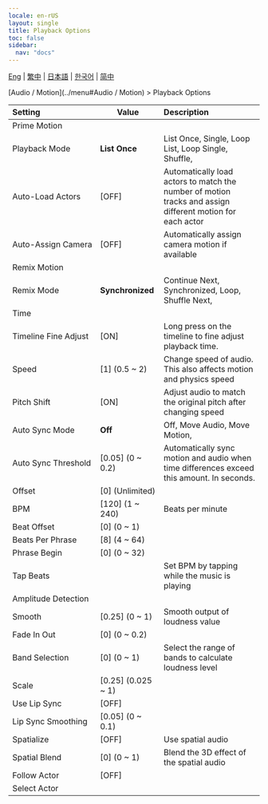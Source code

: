 ```yaml
---
locale: en-rUS
layout: single
title: Playback Options
toc: false
sidebar:
  nav: "docs"
---
```

[Eng](/dancexr/menu/2025.4/motion/motion_loader) | [繁中](/tw/dancexr/menu/2025.4/motion/motion_loader) | [日本語](/jp/dancexr/menu/2025.4/motion/motion_loader) | [한국어](/kr/dancexr/menu/2025.4/motion/motion_loader) | [简中](/zh/dancexr/menu/2025.4/motion/motion_loader)

[Audio / Motion](../menu#Audio / Motion) > Playback Options



| Setting | Value | Description |
| :--- | --- | :--- |
|<nobr>Prime Motion</nobr>|| 
|<nobr>Playback Mode</nobr>| **List Once** | List Once, Single, Loop List, Loop Single, Shuffle,  |
|<nobr>Auto-Load Actors</nobr>| [OFF] | Automatically load actors to match the number of motion tracks and assign different motion for each actor
|<nobr>Auto-Assign Camera</nobr>| [OFF] | Automatically assign camera motion if available
|<nobr>Remix Motion</nobr>|| 
|<nobr>Remix Mode</nobr>| **Synchronized** | Continue Next, Synchronized, Loop, Shuffle Next,  |
|<nobr>Time</nobr>|| 
|<nobr>Timeline Fine Adjust</nobr>| [ON] | Long press on the timeline to fine adjust playback time.
|<nobr>Speed</nobr>| [1] (0.5 ~ 2) | Change speed of audio. This also affects motion and physics speed
|<nobr>Pitch Shift</nobr>| [ON] | Adjust audio to match the original pitch after changing speed
|<nobr>Auto Sync Mode</nobr>| **Off** | Off, Move Audio, Move Motion,  |
|<nobr>Auto Sync Threshold</nobr>| [0.05] (0 ~ 0.2) | Automatically sync motion and audio when time differences exceed this amount. In seconds.
|<nobr>Offset</nobr>| [0] (Unlimited) | 
|<nobr>BPM</nobr>| [120] (1 ~ 240) | Beats per minute
|<nobr>Beat Offset</nobr>| [0] (0 ~ 1) | 
|<nobr>Beats Per Phrase</nobr>| [8] (4 ~ 64) | 
|<nobr>Phrase Begin</nobr>| [0] (0 ~ 32) | 
|<nobr>Tap Beats</nobr>|| Set BPM by tapping while the music is playing
|<nobr>Amplitude Detection</nobr>|| 
|<nobr>Smooth</nobr>| [0.25] (0 ~ 1) | Smooth output of loudness value
|<nobr>Fade In Out</nobr>| [0] (0 ~ 0.2) | 
|<nobr>Band Selection</nobr>| [0] (0 ~ 1) | Select the range of bands to calculate loudness level
|<nobr>Scale</nobr>| [0.25] (0.025 ~ 1) | 
|<nobr>Use Lip Sync</nobr>| [OFF] | 
|<nobr>Lip Sync Smoothing</nobr>| [0.05] (0 ~ 0.1) | 
|<nobr>Spatialize</nobr>| [OFF] | Use spatial audio
|<nobr>Spatial Blend</nobr>| [0] (0 ~ 1) | Blend the 3D effect of the spatial audio
|<nobr>Follow Actor</nobr>| [OFF] | 
|<nobr>Select Actor</nobr>|  |  |
